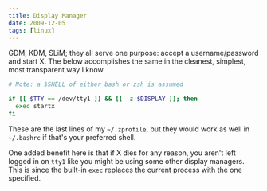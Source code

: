 ```yaml
---
title: Display Manager
date: 2009-12-05
tags: [linux]
---
```


GDM, KDM, SLiM; they all serve one purpose: accept a username/password and start
X. The below accomplishes the same in the cleanest, simplest, most transparent
way I know.

```bash
# Note: a $SHELL of either bash or zsh is assumed

if [[ $TTY == /dev/tty1 ]] && [[ -z $DISPLAY ]]; then
  exec startx
fi
```

These are the last lines of my `~/.zprofile`, but they would work as well in
`~/.bashrc` if that's your preferred shell.

One added benefit here is that if X dies for any reason, you aren't left logged
in on `tty1` like you might be using some other display managers. This is since
the built-in `exec` replaces the current process with the one specified.

